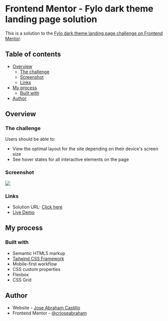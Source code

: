 # Frontend Mentor - Fylo dark theme landing page solution

This is a solution to the [Fylo dark theme landing page challenge on Frontend Mentor](https://www.frontendmentor.io/challenges/fylo-dark-theme-landing-page-5ca5f2d21e82137ec91a50fd).

## Table of contents

- [Overview](#overview)
  - [The challenge](#the-challenge)
  - [Screenshot](#screenshot)
  - [Links](#links)
- [My process](#my-process)
  - [Built with](#built-with)
- [Author](#author)

## Overview

### The challenge

Users should be able to:

- View the optimal layout for the site depending on their device's screen size
- See hover states for all interactive elements on the page

### Screenshot

![](https://nimbus-screenshots.s3.amazonaws.com/s/b94d34530c95e77555c607a48989bb22.png)

### Links

- Solution URL: [Click here](https://your-solution-url.com)
- [Live Demo](https://crjoseabraham.github.io/tailwind-landing-page/dist/index.html)

## My process

### Built with

- Semantic HTML5 markup
- [Tailwind CSS Framework](https://tailwindcss.com/)
- Mobile-first workflow
- CSS custom properties
- Flexbox
- CSS Grid

## Author

- Website - [Jose Abraham Castillo](https://github.com/crjoseabraham)
- Frontend Mentor - [@crjoseabraham](https://www.frontendmentor.io/profile/crjoseabraham)
